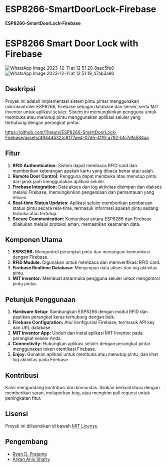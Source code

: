 # ESP8266-SmartDoorLock-Firebase
**ESP8266-SmartDoorLock-Firebase**
# ESP8266 Smart Door Lock with Firebase

![WhatsApp Image 2023-12-11 at 12 51 20_8aec5fe8](https://github.com/11neuty/ESP8266-SmartDoorLock-Firebase/assets/49444532/c989f8ba-6e15-452a-a33c-cb03320624ec)
![WhatsApp Image 2023-12-11 at 12 51 19_47ab3a90](https://github.com/11neuty/ESP8266-SmartDoorLock-Firebase/assets/49444532/981dd7ec-f423-4630-9b08-246ae8cac517)





## Deskripsi
Proyek ini adalah implementasi sistem pintu pintar menggunakan mikrokontroler ESP8266, Firebase sebagai database dan server, serta MIT Inventor untuk aplikasi seluler. Sistem ini memungkinkan pengguna untuk membuka atau menutup pintu menggunakan aplikasi seluler yang terhubung dengan perangkat pintar.






https://github.com/11neuty/ESP8266-SmartDoorLock-Firebase/assets/49444532/c8177ae4-07d5-41f9-a782-bfc7dfa584aa




## Fitur
1. **RFID Authentication:** Sistem dapat membaca RFID card dan memberikan keterangan apakah kartu yang dibaca benar atau salah.
2. **Remote Door Control:** Pengguna dapat membuka atau menutup pintu dari jarak jauh menggunakan aplikasi seluler.
3. **Firebase Integration:** Data akses dan log aktivitas disimpan dan diakses melalui Firebase, memungkinkan pengelolaan dan pemantauan yang efisien.
4. **Real-time Status Updates:** Aplikasi seluler memberikan pembaruan status pintu secara real-time, termasuk informasi apakah pintu sedang terbuka atau tertutup.
5. **Secure Communication:** Komunikasi antara ESP8266 dan Firebase dilakukan melalui protokol aman, memastikan keamanan data.

## Komponen Utama
1. **ESP8266:** Mengontrol perangkat pintu dan menangani komunikasi dengan Firebase.
2. **RFID Module:** Digunakan untuk membaca dan memverifikasi RFID card.
3. **Firebase Realtime Database:** Menyimpan data akses dan log aktivitas pintu.
4. **MIT Inventor:** Membuat antarmuka pengguna seluler untuk mengontrol pintu pintar.

## Petunjuk Penggunaan
1. **Hardware Setup:** Sambungkan ESP8266 dengan modul RFID dan pastikan perangkat keras terhubung dengan baik.
2. **Firebase Configuration:** Atur konfigurasi Firebase, termasuk API key dan URL database.
3. **MIT Inventor App:** Unduh dan instal aplikasi MIT Inventor pada perangkat seluler Anda.
4. **Connectivity:** Hubungkan aplikasi seluler dengan perangkat pintar menggunakan token otentikasi Firebase.
5. **Enjoy:** Gunakan aplikasi untuk membuka atau menutup pintu, dan lihat log aktivitas pada Firebase.

## Kontribusi
Kami mengundang kontribusi dari komunitas. Silakan berkontribusi dengan memberikan saran, melaporkan bug, atau mengirim pull request untuk peningkatan fitur.

## Lisensi
Proyek ini dilisensikan di bawah [MIT License](LICENSE).

## Pengembang
- [Ryan D. Pratama](https://github.com/11neuty)
- [Arkan Anis Shafry](https://github.com/Arkan03)

